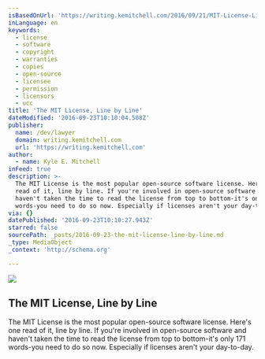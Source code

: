 ```yaml
---
isBasedOnUrl: 'https://writing.kemitchell.com/2016/09/21/MIT-License-Line-by-Line.html'
inLanguage: en
keywords:
  - license
  - software
  - copyright
  - warranties
  - copies
  - open-source
  - licensee
  - permission
  - licensors
  - ucc
title: 'The MIT License, Line by Line'
dateModified: '2016-09-23T10:10:04.508Z'
publisher:
  name: /dev/lawyer
  domain: writing.kemitchell.com
  url: 'https://writing.kemitchell.com'
author:
  - name: Kyle E. Mitchell
inFeed: true
description: >-
  The MIT License is the most popular open-source software license. Here's one
  read of it, line by line. If you're involved in open-source software and
  haven't taken the time to read the license from top to bottom-it's only 171
  words-you need to do so now. Especially if licenses aren't your day-to-day.
via: {}
datePublished: '2016-09-23T10:10:27.943Z'
starred: false
sourcePath: _posts/2016-09-23-the-mit-license-line-by-line.md
_type: MediaObject
_context: 'http://schema.org'

---
```

<article style=""><img src="https://imgflo.herokuapp.com/graph/2b2431f8e7ba7b0/efa328df35891211ce76d677b99c658a/noop.png?input=https%3A%2F%2Fwriting.kemitchell.com%2Fplaceholder.png" /><h1>The MIT License, Line by Line</h1><p>The MIT License is the most popular open-source software license. Here's one read of it, line by line. If you're involved in open-source software and haven't taken the time to read the license from top to bottom-it's only 171 words-you need to do so now. Especially if licenses aren't your day-to-day.</p></article>